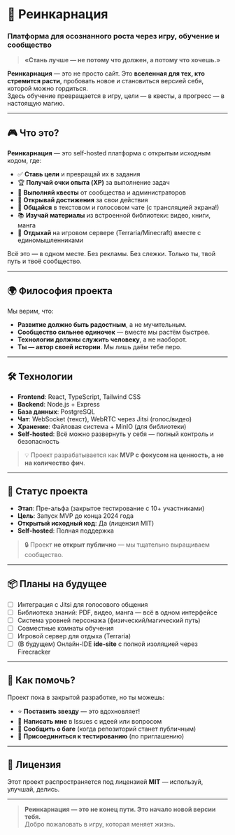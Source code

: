 # 🌱 Реинкарнация

### Платформа для осознанного роста через игру, обучение и сообщество

> **«Стань лучше — не потому что должен, а потому что хочешь.»**

**Реинкарнация** — это не просто сайт. Это **вселенная для тех, кто стремится расти**, пробовать новое и становиться версией себя, которой можно гордиться.  
Здесь обучение превращается в игру, цели — в квесты, а прогресс — в настоящую магию.

---

## 🎮 Что это?

**Реинкарнация** — это self-hosted платформа с открытым исходным кодом, где:

- ✅ **Ставь цели** и превращай их в задания
- 🏆 **Получай очки опыта (XP)** за выполнение задач
- 🧩 **Выполняй квесты** от сообщества и администраторов
- 🌟 **Открывай достижения** за свои действия
- 💬 **Общайся** в текстовом и голосовом чате (с трансляцией экрана!)
- 📚 **Изучай материалы** из встроенной библиотеки: видео, книги, манга
- 🎲 **Отдыхай** на игровом сервере (Terraria/Minecraft) вместе с единомышленниками

Всё это — в одном месте. Без рекламы. Без слежки. Только ты, твой путь и твоё сообщество.

---

## 🌍 Философия проекта

Мы верим, что:

- **Развитие должно быть радостным**, а не мучительным.
- **Сообщество сильнее одиночек** — вместе мы растём быстрее.
- **Технологии должны служить человеку**, а не наоборот.
- **Ты — автор своей истории**. Мы лишь даём тебе перо.

---

## 🛠️ Технологии

- **Frontend**: React, TypeScript, Tailwind CSS
- **Backend**: Node.js + Express
- **База данных**: PostgreSQL
- **Чат**: WebSocket (текст), WebRTC через Jitsi (голос/видео)
- **Хранение**: Файловая система + MinIO (для библиотеки)
- **Self-hosted**: Всё можно развернуть у себя — полный контроль и безопасность

> 💡 Проект разрабатывается как **MVP с фокусом на ценность, а не на количество фич**.

---

## 🚀 Статус проекта

- **Этап**: Пре-альфа (закрытое тестирование с 10+ участниками)
- **Цель**: Запуск MVP до конца 2024 года
- **Открытый исходный код**: Да (лицензия MIT)
- **Self-hosted**: Полная поддержка

> 🔒 Проект **не открыт публично** — мы тщательно выращиваем сообщество.

---

## 📦 Планы на будущее

- [ ] Интеграция с Jitsi для голосового общения
- [ ] Библиотека знаний: PDF, видео, манга — всё в одном интерфейсе
- [ ] Система уровней персонажа (физический/магический путь)
- [ ] Совместные комнаты обучения
- [ ] Игровой сервер для отдыха (Terraria)
- [ ] (В будущем) Онлайн-IDE **ide-site** с полной изоляцией через Firecracker

---

## 🤝 Как помочь?

Проект пока в закрытой разработке, но ты можешь:

- ⭐ **Поставить звезду** — это вдохновляет!
- 💬 **Написать мне** в Issues с идеей или вопросом
- 🐛 **Сообщить о баге** (когда репозиторий станет публичным)
- 🌱 **Присоединиться к тестированию** (по приглашению)

---

## 📜 Лицензия

Этот проект распространяется под лицензией **MIT** — используй, улучшай, делись.

---

> **Реинкарнация — это не конец пути. Это начало новой версии тебя.**  
> Добро пожаловать в игру, которая меняет жизнь.
